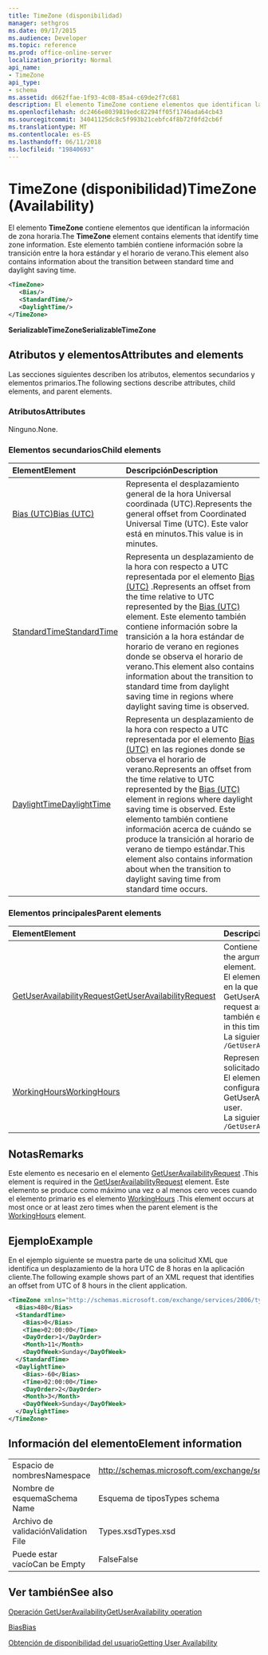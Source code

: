```yaml
---
title: TimeZone (disponibilidad)
manager: sethgros
ms.date: 09/17/2015
ms.audience: Developer
ms.topic: reference
ms.prod: office-online-server
localization_priority: Normal
api_name:
- TimeZone
api_type:
- schema
ms.assetid: d662ffae-1f93-4c08-85a4-c69de2f7c681
description: El elemento TimeZone contiene elementos que identifican la información de zona horaria. Este elemento también contiene información sobre la transición entre la hora estándar y el horario de verano.
ms.openlocfilehash: dc2466e8039819edc82294ff05f1746ada64cb43
ms.sourcegitcommit: 34041125dc8c5f993b21cebfc4f8b72f0fd2cb6f
ms.translationtype: MT
ms.contentlocale: es-ES
ms.lasthandoff: 06/11/2018
ms.locfileid: "19840693"
---
```

# <a name="timezone-availability"></a><span data-ttu-id="eb3c0-104">TimeZone (disponibilidad)</span><span class="sxs-lookup"><span data-stu-id="eb3c0-104">TimeZone (Availability)</span></span>

<span data-ttu-id="eb3c0-105">El elemento **TimeZone** contiene elementos que identifican la información de zona horaria.</span><span class="sxs-lookup"><span data-stu-id="eb3c0-105">The **TimeZone** element contains elements that identify time zone information.</span></span> <span data-ttu-id="eb3c0-106">Este elemento también contiene información sobre la transición entre la hora estándar y el horario de verano.</span><span class="sxs-lookup"><span data-stu-id="eb3c0-106">This element also contains information about the transition between standard time and daylight saving time.</span></span> 
  
```xml
<TimeZone>
   <Bias/>
   <StandardTime/>
   <DaylightTime/>
</TimeZone>
```

 <span data-ttu-id="eb3c0-107">**SerializableTimeZone**</span><span class="sxs-lookup"><span data-stu-id="eb3c0-107">**SerializableTimeZone**</span></span>
## <a name="attributes-and-elements"></a><span data-ttu-id="eb3c0-108">Atributos y elementos</span><span class="sxs-lookup"><span data-stu-id="eb3c0-108">Attributes and elements</span></span>

<span data-ttu-id="eb3c0-109">Las secciones siguientes describen los atributos, elementos secundarios y elementos primarios.</span><span class="sxs-lookup"><span data-stu-id="eb3c0-109">The following sections describe attributes, child elements, and parent elements.</span></span>
  
### <a name="attributes"></a><span data-ttu-id="eb3c0-110">Atributos</span><span class="sxs-lookup"><span data-stu-id="eb3c0-110">Attributes</span></span>

<span data-ttu-id="eb3c0-111">Ninguno.</span><span class="sxs-lookup"><span data-stu-id="eb3c0-111">None.</span></span>
  
### <a name="child-elements"></a><span data-ttu-id="eb3c0-112">Elementos secundarios</span><span class="sxs-lookup"><span data-stu-id="eb3c0-112">Child elements</span></span>

|<span data-ttu-id="eb3c0-113">**Element**</span><span class="sxs-lookup"><span data-stu-id="eb3c0-113">**Element**</span></span>|<span data-ttu-id="eb3c0-114">**Descripción**</span><span class="sxs-lookup"><span data-stu-id="eb3c0-114">**Description**</span></span>|
|:-----|:-----|
|[<span data-ttu-id="eb3c0-115">Bias (UTC)</span><span class="sxs-lookup"><span data-stu-id="eb3c0-115">Bias (UTC)</span></span>](bias-utc.md) <br/> |<span data-ttu-id="eb3c0-116">Representa el desplazamiento general de la hora Universal coordinada (UTC).</span><span class="sxs-lookup"><span data-stu-id="eb3c0-116">Represents the general offset from Coordinated Universal Time (UTC).</span></span> <span data-ttu-id="eb3c0-117">Este valor está en minutos.</span><span class="sxs-lookup"><span data-stu-id="eb3c0-117">This value is in minutes.</span></span>  <br/> |
|[<span data-ttu-id="eb3c0-118">StandardTime</span><span class="sxs-lookup"><span data-stu-id="eb3c0-118">StandardTime</span></span>](standardtime.md) <br/> |<span data-ttu-id="eb3c0-119">Representa un desplazamiento de la hora con respecto a UTC representada por el elemento [Bias (UTC)](bias-utc.md) .</span><span class="sxs-lookup"><span data-stu-id="eb3c0-119">Represents an offset from the time relative to UTC represented by the [Bias (UTC)](bias-utc.md) element.</span></span> <span data-ttu-id="eb3c0-120">Este elemento también contiene información sobre la transición a la hora estándar de horario de verano en regiones donde se observa el horario de verano.</span><span class="sxs-lookup"><span data-stu-id="eb3c0-120">This element also contains information about the transition to standard time from daylight saving time in regions where daylight saving time is observed.</span></span>  <br/> |
|[<span data-ttu-id="eb3c0-121">DaylightTime</span><span class="sxs-lookup"><span data-stu-id="eb3c0-121">DaylightTime</span></span>](daylighttime.md) <br/> |<span data-ttu-id="eb3c0-122">Representa un desplazamiento de la hora con respecto a UTC representada por el elemento [Bias (UTC)](bias-utc.md) en las regiones donde se observa el horario de verano.</span><span class="sxs-lookup"><span data-stu-id="eb3c0-122">Represents an offset from the time relative to UTC represented by the [Bias (UTC)](bias-utc.md) element in regions where daylight saving time is observed.</span></span> <span data-ttu-id="eb3c0-123">Este elemento también contiene información acerca de cuándo se produce la transición al horario de verano de tiempo estándar.</span><span class="sxs-lookup"><span data-stu-id="eb3c0-123">This element also contains information about when the transition to daylight saving time from standard time occurs.</span></span>  <br/> |
   
### <a name="parent-elements"></a><span data-ttu-id="eb3c0-124">Elementos principales</span><span class="sxs-lookup"><span data-stu-id="eb3c0-124">Parent elements</span></span>

|<span data-ttu-id="eb3c0-125">**Element**</span><span class="sxs-lookup"><span data-stu-id="eb3c0-125">**Element**</span></span>|<span data-ttu-id="eb3c0-126">**Descripción**</span><span class="sxs-lookup"><span data-stu-id="eb3c0-126">**Description**</span></span>|
|:-----|:-----|
|[<span data-ttu-id="eb3c0-127">GetUserAvailabilityRequest</span><span class="sxs-lookup"><span data-stu-id="eb3c0-127">GetUserAvailabilityRequest</span></span>](getuseravailabilityrequest.md) <br/> |<span data-ttu-id="eb3c0-128">Contiene los argumentos utilizados para obtener información de disponibilidad del usuario.</span><span class="sxs-lookup"><span data-stu-id="eb3c0-128">Contains the arguments used to obtain user availability information.</span></span> <span data-ttu-id="eb3c0-129">Esto es un elemento raíz.</span><span class="sxs-lookup"><span data-stu-id="eb3c0-129">This is a root element.</span></span>  <br/> <span data-ttu-id="eb3c0-130">El elemento de la **zona horaria** en el mensaje GetUserAvailabilityRequest representa la zona horaria en la que se especifican los valores de fecha y hora de la solicitud.</span><span class="sxs-lookup"><span data-stu-id="eb3c0-130">The **TimeZone** element in the GetUserAvailabilityRequest message represents the time zone in which the DateTime values in the request are specified.</span></span> <span data-ttu-id="eb3c0-131">Los valores de fecha y hora devueltos por el servicio de disponibilidad también están en esta zona horaria.</span><span class="sxs-lookup"><span data-stu-id="eb3c0-131">The DateTime values returned by the Availability service are also in this time zone.</span></span>  <br/> <span data-ttu-id="eb3c0-132">La siguiente es la expresión de XPath para este elemento:</span><span class="sxs-lookup"><span data-stu-id="eb3c0-132">The following is the XPath to this element:</span></span>  <br/>  `/GetUserAvailabilityRequest` <br/> |
|[<span data-ttu-id="eb3c0-133">WorkingHours</span><span class="sxs-lookup"><span data-stu-id="eb3c0-133">WorkingHours</span></span>](workinghours-ex15websvcsotherref.md) <br/> |<span data-ttu-id="eb3c0-134">Representa la configuración de zona horaria y horario laboral para el usuario del buzón solicitado.</span><span class="sxs-lookup"><span data-stu-id="eb3c0-134">Represents the time zone settings and working hours for the requested mailbox user.</span></span>  <br/> <span data-ttu-id="eb3c0-135">El elemento de la **zona horaria** en el mensaje GetUserAvailabilityResponse representa la configuración de zona horaria del usuario de buzón solicitado.</span><span class="sxs-lookup"><span data-stu-id="eb3c0-135">The **TimeZone** element in the GetUserAvailabilityResponse message represents the time zone settings of the requested mailbox user.</span></span>  <br/> <span data-ttu-id="eb3c0-136">La siguiente es la expresión de XPath para este elemento:</span><span class="sxs-lookup"><span data-stu-id="eb3c0-136">The following is the XPath to this element:</span></span>  <br/>  `/GetUserAvailabilityResponse/FreeBusyResponseArray/FreeBusyResponse/FreeBusyView/WorkingHours` <br/> |
   
## <a name="remarks"></a><span data-ttu-id="eb3c0-137">Notas</span><span class="sxs-lookup"><span data-stu-id="eb3c0-137">Remarks</span></span>

<span data-ttu-id="eb3c0-138">Este elemento es necesario en el elemento [GetUserAvailabilityRequest](getuseravailabilityrequest.md) .</span><span class="sxs-lookup"><span data-stu-id="eb3c0-138">This element is required in the [GetUserAvailabilityRequest](getuseravailabilityrequest.md) element.</span></span> <span data-ttu-id="eb3c0-139">Este elemento se produce como máximo una vez o al menos cero veces cuando el elemento primario es el elemento [WorkingHours](workinghours-ex15websvcsotherref.md) .</span><span class="sxs-lookup"><span data-stu-id="eb3c0-139">This element occurs at most once or at least zero times when the parent element is the [WorkingHours](workinghours-ex15websvcsotherref.md) element.</span></span> 
  
## <a name="example"></a><span data-ttu-id="eb3c0-140">Ejemplo</span><span class="sxs-lookup"><span data-stu-id="eb3c0-140">Example</span></span>

<span data-ttu-id="eb3c0-141">En el ejemplo siguiente se muestra parte de una solicitud XML que identifica un desplazamiento de la hora UTC de 8 horas en la aplicación cliente.</span><span class="sxs-lookup"><span data-stu-id="eb3c0-141">The following example shows part of an XML request that identifies an offset from UTC of 8 hours in the client application.</span></span>
  
```XML
<TimeZone xmlns="http://schemas.microsoft.com/exchange/services/2006/types">
  <Bias>480</Bias>
  <StandardTime>
    <Bias>0</Bias>
    <Time>02:00:00</Time>
    <DayOrder>1</DayOrder>
    <Month>11</Month>
    <DayOfWeek>Sunday</DayOfWeek>
  </StandardTime>
  <DaylightTime>
    <Bias>-60</Bias>
    <Time>02:00:00</Time>
    <DayOrder>2</DayOrder>
    <Month>3</Month>
    <DayOfWeek>Sunday</DayOfWeek>
  </DaylightTime>
</TimeZone>
```

## <a name="element-information"></a><span data-ttu-id="eb3c0-142">Información del elemento</span><span class="sxs-lookup"><span data-stu-id="eb3c0-142">Element information</span></span>

|||
|:-----|:-----|
|<span data-ttu-id="eb3c0-143">Espacio de nombres</span><span class="sxs-lookup"><span data-stu-id="eb3c0-143">Namespace</span></span>  <br/> |http://schemas.microsoft.com/exchange/services/2006/types  <br/> |
|<span data-ttu-id="eb3c0-144">Nombre de esquema</span><span class="sxs-lookup"><span data-stu-id="eb3c0-144">Schema Name</span></span>  <br/> |<span data-ttu-id="eb3c0-145">Esquema de tipos</span><span class="sxs-lookup"><span data-stu-id="eb3c0-145">Types schema</span></span>  <br/> |
|<span data-ttu-id="eb3c0-146">Archivo de validación</span><span class="sxs-lookup"><span data-stu-id="eb3c0-146">Validation File</span></span>  <br/> |<span data-ttu-id="eb3c0-147">Types.xsd</span><span class="sxs-lookup"><span data-stu-id="eb3c0-147">Types.xsd</span></span>  <br/> |
|<span data-ttu-id="eb3c0-148">Puede estar vacío</span><span class="sxs-lookup"><span data-stu-id="eb3c0-148">Can be Empty</span></span>  <br/> |<span data-ttu-id="eb3c0-149">False</span><span class="sxs-lookup"><span data-stu-id="eb3c0-149">False</span></span>  <br/> |
   
## <a name="see-also"></a><span data-ttu-id="eb3c0-150">Ver también</span><span class="sxs-lookup"><span data-stu-id="eb3c0-150">See also</span></span>



[<span data-ttu-id="eb3c0-151">Operación GetUserAvailability</span><span class="sxs-lookup"><span data-stu-id="eb3c0-151">GetUserAvailability operation</span></span>](getuseravailability-operation.md)
  
[<span data-ttu-id="eb3c0-152">Bias</span><span class="sxs-lookup"><span data-stu-id="eb3c0-152">Bias</span></span>](bias.md)


[<span data-ttu-id="eb3c0-153">Obtención de disponibilidad del usuario</span><span class="sxs-lookup"><span data-stu-id="eb3c0-153">Getting User Availability</span></span>](http://msdn.microsoft.com/library/d4133fcb-9b0f-4e6b-aadf-a389da83516a%28Office.15%29.aspx)

